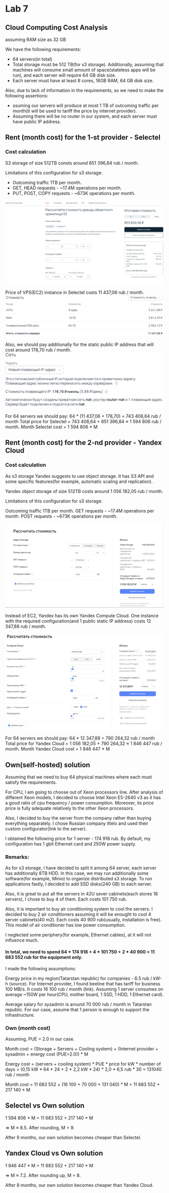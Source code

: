 # Lab 7

## Cloud Computing Cost Analysis

assuming RAM size as 32 GB

We have the following requirements:

- 64 servers(in total)
- Total storage must be 512 TB(for s3 storage). Additionally, assuming that machines will consume small amount of space(stateless apps will be run), and each server will require 64 GB disk size.
- Each server must have at least 8 cores, 16GB RAM, 64 GB disk size.
  

Also, due to lack of information in the requirements, so we need to make the following assertions:

- ssuming our servers will produce at most 1 TB of outcoming traffic per month(it will be used to tariff the price by internet provider).
- Assuming there will be no router in our system, and each server must have public IP address.

## Rent (month cost) for the 1-st provider - Selectel

### Cost calculation

S3 storage of size 512TB consts around 851 396,84 rub / month.

Limitations of this configuration for s3 storage:

- Outcoming traffic 1TB per month.
- GET, HEAD requests - ~17.4M operations per month.
- PUT, POST, COPY requests - ~673K operations per month.

![](./images/selectel1.png)


Price of VPS(EC2) instance in Selectel costs 11 437,06 rub / month.
![](./images/selectel2.png)


Also, we should pay additionally for the static public IP address that will cost around 178,70 rub / month.
![](./images/selectel3.png)


For 64 servers we should pay: 64 * (11 437,06 + 178,70) = 743 408,64 rub / month
Total price for Selectel = 743 408,64 + 851 396,84 ≈ 1 594 806 rub / month.
Month Selectel cost = 1 594 806 * M

## Rent (month cost) for the 2-nd provider - Yandex Cloud

### Cost calculation

As s3 storage Yandex suggests to use object storage. It has S3 API and some specific features(for example, automatic scaling and replication).

Yandex object storage of size 512TB costs around 1 056 182,05 rub / month.

Limitations of this configuration for s3 storage:

Outcoming traffic 1TB per month.
GET requests - ~17.4M operations per month.
POST requests - ~673K operations per month.

![](./images/yandex1.png)


Instead of EC2, Yandex has its own Yandex Compute Cloud. One instance with the required configuration(and 1 public static IP address) costs 12 347,88 rub / month.

![](./images/yandex2.png)


For 64 servers we should pay: 64 * 12 347,88 = 790 264,32 rub / month
Total price for Yandex Cloud = 1 056 182,05 + 790 264,32 ≈ 1 846 447 rub / month.
Month Yandex Cloud cost = 1 846 447 * M

## Own(self-hosted) solution

Assuming that we need to buy 64 physical machines where each must satisfy the requirements.

For CPU, I am going to choose out of Xeon processors line. After analysis of different Xeon models, I decided to choose Intel Xeon E5-2640 v3 as it has a good ratio of cpu frequency / power consumption. Moreover, its price price is fully adequate relatively to the other Xeon processors.

Also, I decided to buy the server from the company rather than buying everything separately. I chose Russian company ittelo and used their custom configurator(link to the server).

I obtained the following price for 1 server - 174 918 rub. By default, my configuration has 1 gbit Ethernet card and 250W power supply.


### Remarks:

As for s3 storage, I have decided to split it among 64 server, each server has additionally 8TB HDD. In this case, we may run additionally some software(for example, Minio) to organize distributed s3 storage.
To run applications fastly, I decided to add SSD disks(240 GB) to each server.


Also, it is great to put all the servers in 42U sever cabinets(each stores 18 servers), I chose to buy 4 of them. Each costs 101 750 rub.



Also, it is important to buy air conditioning system to cool the servers. I decided to buy 2 air conditioners assuming it will be enought to cool 4 server cabinets(40 m2). Each costs 40 900 rub(usually, installation is free). This model of air conditioner has low power consumption.



I neglected some periphery(for example, Ethernet cables), at it will not influence much.

#### In total, we need to spend 64 * 174 918 + 4 * 101 750 + 2 * 40 900 = 11 683 552 rub for the equipment only.

I made the following assumptions:

Energy price in my region(Tatarstan republic) for companies - 6.5 rub / kW-h (source).
For Internet provider, I found beeline that has tariff for business 100 MB/s. It costs 16 100 rub / month (link).
Assuming 1 server consumes on average ~150W per hour(CPU, mother board, 1 SSD, 1 HDD, 1 Ethernet card).


Average salary for sysadmin is around 70 000 rub / month in Tatarstan republic. For our case, assume that 1 person is enough to support the infrastructure.


### Own (month cost)

Assuming, PUE = 2.0 in our case.

Month cost = (Storage + Servers + Cooling system) + (Internet provider + sysadmin + energy cost (PUE=2.0)) * M

Energy cost = (servers + cooling system) * PUE * price for kW * number of days = (0,15 kW * 64 * 24 + 2 * 2,2 kW * 24) * 2,0 * 6,5 rub * 30 = 131040 rub / month

Month cost = 11 683 552 + (16 100 + 70 000 + 131 040) * M = 11 683 552 + 217 140 * M

## Selectel vs Own solution

1 594 806 * M = 11 683 552 + 217 140 * M

=> M ≈ 8.5. After rounding, M = 9.

After 9 months, our own solution becomes cheaper than Selectel.

## Yandex Cloud vs Own solution

1 846 447 * M = 11 683 552 + 217 140 * M

=> M ≈ 7.2. After rounding up, M = 8.

After 8 months, our own solution becomes cheaper than Yandex Cloud.